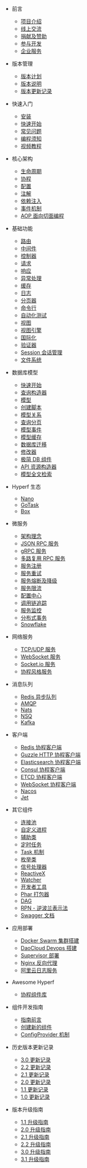 * 前言

  * [项目介绍](zh-cn/README.md)
  * [线上交流](zh-cn/communication.md)
  * [捐献及赞助](zh-cn/donate.md)
  * [参与开发](zh-cn/contribute.md)
  * [企业服务](zh-cn/enterprise-service.md)

* 版本管理

  * [版本计划](zh-cn/release-planning.md)
  * [版本说明](zh-cn/versions.md)
  * [版本更新记录](zh-cn/changelog/3.1.md)

* 快速入门

  * [安装](zh-cn/quick-start/install.md)
  * [快速开始](zh-cn/quick-start/overview.md)
  * [常见问题](zh-cn/quick-start/questions.md)
  * [编程须知](zh-cn/quick-start/important.md)
  * [视频教程](https://space.bilibili.com/1176880220/channel/seriesdetail?sid=2121560)

* 核心架构

  * [生命周期](zh-cn/lifecycle.md)
  * [协程](zh-cn/coroutine.md)
  * [配置](zh-cn/config.md)
  * [注解](zh-cn/annotation.md)
  * [依赖注入](zh-cn/di.md)
  * [事件机制](zh-cn/event.md)
  * [AOP 面向切面编程](zh-cn/aop.md)

* 基础功能

  * [路由](zh-cn/router.md)
  * [中间件](zh-cn/middleware/middleware.md)
  * [控制器](zh-cn/controller.md)
  * [请求](zh-cn/request.md)
  * [响应](zh-cn/response.md)
  * [异常处理](zh-cn/exception-handler.md)
  * [缓存](zh-cn/cache.md)
  * [日志](zh-cn/logger.md)
  * [分页器](zh-cn/paginator.md)
  * [命令行](zh-cn/command.md)
  * [自动化测试](zh-cn/testing.md)
  * [视图](zh-cn/view.md)
  * [视图引擎](zh-cn/view-engine.md)
  * [国际化](zh-cn/translation.md)
  * [验证器](zh-cn/validation.md)
  * [Session 会话管理](zh-cn/session.md)
  * [文件系统](zh-cn/filesystem.md)

* 数据库模型

  * [快速开始](zh-cn/db/quick-start.md)
  * [查询构造器](zh-cn/db/querybuilder.md)
  * [模型](zh-cn/db/model.md)
  * [创建脚本](zh-cn/db/gen.md)
  * [模型关系](zh-cn/db/relationship.md)
  * [查询分页](zh-cn/db/paginator.md)
  * [模型事件](zh-cn/db/event.md)
  * [模型缓存](zh-cn/db/model-cache.md)
  * [数据库迁移](zh-cn/db/migration.md)
  * [修改器](zh-cn/db/mutators.md)
  * [极简 DB 组件](zh-cn/db/db.md)
  * [API 资源构造器](zh-cn/db/resource.md)
  * [模型全文检索](zh-cn/scout.md)

* Hyperf 生态

  * [Nano](https://github.com/hyperf/nano)
  * [GoTask](https://github.com/hyperf/gotask)
  * [Box](zh-cn/eco/box.md)

* 微服务

  * [架构理念](zh-cn/microservice.md)
  * [JSON RPC 服务](zh-cn/json-rpc.md)
  * [gRPC 服务](zh-cn/grpc.md)
  * [多路复用 RPC 服务](zh-cn/rpc-multiplex.md) 
  * [服务注册](zh-cn/service-register.md)
  * [服务重试](zh-cn/retry.md)
  * [服务熔断及降级](zh-cn/circuit-breaker.md)
  * [服务限流](zh-cn/rate-limit.md)
  * [配置中心](zh-cn/config-center.md)
  * [调用链追踪](zh-cn/tracer.md)
  * [服务监控](zh-cn/metric.md)
  * [分布式事务](zh-cn/distributed-transaction.md)
  * [Snowflake](zh-cn/snowflake.md)

* 网络服务

  * [TCP/UDP 服务](zh-cn/tcp-server.md)
  * [WebSocket 服务](zh-cn/websocket-server.md)
  * [Socket.io 服务](zh-cn/socketio-server.md)
  * [协程风格服务](zh-cn/coroutine-server.md)

* 消息队列

  * [Redis 异步队列](zh-cn/async-queue.md)
  * [AMQP](zh-cn/amqp.md)
  * [Nats](zh-cn/nats.md)
  * [NSQ](zh-cn/nsq.md)
  * [Kafka](zh-cn/kafka.md)

* 客户端

  * [Redis 协程客户端](zh-cn/redis.md)
  * [Guzzle HTTP 协程客户端](zh-cn/guzzle.md)
  * [Elasticsearch 协程客户端](zh-cn/elasticsearch.md)
  * [Consul 协程客户端](zh-cn/consul.md)
  * [ETCD 协程客户端](zh-cn/etcd.md)
  * [WebSocket 协程客户端](zh-cn/websocket-client.md)
  * [Nacos](zh-cn/nacos.md)
  * [Jet](zh-cn/jet.md)

* 其它组件

  * [连接池](zh-cn/pool.md)
  * [自定义进程](zh-cn/process.md)
  * [辅助类](zh-cn/utils.md)
  * [定时任务](zh-cn/crontab.md)
  * [Task 机制](zh-cn/task.md)
  * [枚举类](zh-cn/constants.md)
  * [信号处理器](zh-cn/signal.md)
  * [ReactiveX](zh-cn/reactive-x.md)
  * [Watcher](zh-cn/watcher.md)
  * [开发者工具](zh-cn/devtool.md)
  * [Phar 打包器](zh-cn/phar.md)
  * [DAG](zh-cn/dag.md)
  * [RPN - 逆波兰表示法](zh-cn/rpn.md)
  * [Swagger 文档](zh-cn/swagger.md)

* 应用部署

  * [Docker Swarm 集群搭建](zh-cn/tutorial/docker-swarm.md)
  * [DaoCloud Devops 搭建](zh-cn/tutorial/daocloud.md)
  * [Supervisor 部署](zh-cn/tutorial/supervisor.md)
  * [Nginx 反向代理](zh-cn/tutorial/nginx.md)
  * [阿里云日志服务](zh-cn/tutorial/aliyun-logger.md)

* Awesome Hyperf

  * [协程组件库](zh-cn/awesome-components.md)

* 组件开发指南

  * [指南前言](zh-cn/component-guide/intro.md)
  * [创建新的组件](zh-cn/component-guide/create.md)
  * [ConfigProvider 机制](zh-cn/component-guide/configprovider.md)

* 历史版本更新记录

  * [3.0 更新记录](zh-cn/changelog/3.0.md)
  * [2.2 更新记录](zh-cn/changelog/2.2.md)
  * [2.1 更新记录](zh-cn/changelog/2.1.md)
  * [2.0 更新记录](zh-cn/changelog/2.0.md)
  * [1.1 更新记录](zh-cn/changelog/1.1.md)
  * [1.0 更新记录](zh-cn/changelog/1.0.md)

* 版本升级指南

  * [1.1 升级指南](zh-cn/upgrade/1.1.md)
  * [2.0 升级指南](zh-cn/upgrade/2.0.md)
  * [2.1 升级指南](zh-cn/upgrade/2.1.md)
  * [2.2 升级指南](zh-cn/upgrade/2.2.md)
  * [3.0 升级指南](zh-cn/upgrade/3.0.md)
  * [3.1 升级指南](zh-cn/upgrade/3.1.md)
